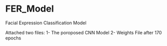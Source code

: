 # FER_Model
Facial Expression Classification Model

Attached two files:
1- The poroposed CNN Model
2- Weights File after 170 epochs
